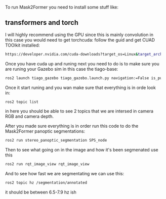 To run Mask2Former you need to install some stuff like:

## transformers and torch

I will highly recommend using the GPU since this is mainly convolution in this case you would need to get torchcuda:
follow the guid and get CUAD TOOlkit installed:

```bash
https://developer.nvidia.com/cuda-downloads?target_os=Linux&target_arch=x86_64&Distribution=Ubuntu&target_version=22.04&target_type=deb_local
```

Once you have cuda up and runing next you need to do is to make sure you are runing your Gazebo sim in this case the tiago-base:

```bash
ros2 launch tiago_gazebo tiago_gazebo.launch.py navigation:=False is_public_sim:=True [arm_type:=no-arm]
```
Once it start runing and you wan make sure that everything is in orde look in:


```bash
ros2 topic list
```
in here you should be able to see 2 topics that we are intersed in camera RGB and camera depth.



After you made sure everything is in order run this code to do the Mask2Former panoptic segmentations:

```bash
ros2 run stereo_panoptic_segmentation SPS_node
```

Then to see what going on in the image and how it's been segmenated use this
```bash
ros2 run rqt_image_view rqt_image_view
```
And to see how fast we are segmentating we can use this:
```bash
ros2 topic hz /segmentation/annotated
```

it should be between 6.5-7.9 hz ish
